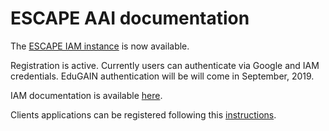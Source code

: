# ESCAPE AAI documentation

The [ESCAPE IAM instance][escape-iam] is now available.

Registration is active. Currently users can authenticate via Google and IAM
credentials. EduGAIN authentication will be will come in September, 2019.

IAM documentation is available [here][iam-docs].

Clients applications can be registered following this
[instructions][client-registration].

[escape-iam]: https://iam-escape.cloud.cnaf.infn.it
[iam-docs]: https://indigo-iam.github.io/docs
[client-registration]: https://indigo-iam.github.io/docs/v/current/user-guide/client-registration.html
